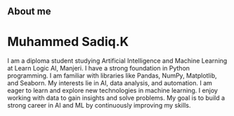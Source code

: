 ## About me
<h1>Muhammed Sadiq.K</h1>
I am a diploma student studying Artificial Intelligence and Machine Learning at Learn Logic AI,
Manjeri. I have a strong foundation in Python programming. I am familiar with libraries like Pandas,
NumPy, Matplotlib, and Seaborn. My interests lie in AI, data analysis, and automation. I am eager to
learn and explore new technologies in machine learning. I enjoy working with data to gain insights
and solve problems. My goal is to build a strong career in AI and ML by continuously improving my
skills.


